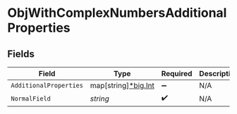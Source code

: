 # ObjWithComplexNumbersAdditionalProperties


## Fields

| Field                                                  | Type                                                   | Required                                               | Description                                            |
| ------------------------------------------------------ | ------------------------------------------------------ | ------------------------------------------------------ | ------------------------------------------------------ |
| `AdditionalProperties`                                 | map[string][*big.Int](https://pkg.go.dev/math/big#Int) | :heavy_minus_sign:                                     | N/A                                                    |
| `NormalField`                                          | *string*                                               | :heavy_check_mark:                                     | N/A                                                    |